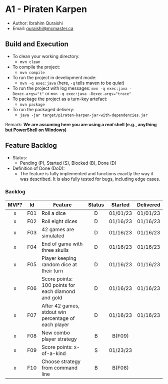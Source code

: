 # A1 - Piraten Karpen

- Author: Ibrahim Quraishi
- Email: quraishi@mcmaster.ca

## Build and Execution

- To clean your working directory:
  - `mvn clean`
- To compile the project:
  - `mvn compile`
- To run the project in development mode:
  - `mvn -q exec:java` (here, `-q` tells maven to be _quiet_)
- To run the project with log messages:
  `mvn -q exec:java -Dexec.args="t"` or `mvn -q exec:java -Dexec.args="trace"`
- To package the project as a turn-key artefact:
  - `mvn package`
- To run the packaged delivery:
  - `java -jar target/piraten-karpen-jar-with-dependencies.jar`

Remark: **We are assuming here you are using a _real_ shell (e.g., anything but PowerShell on Windows)**

## Feature Backlog

- Status:
  - Pending (P), Started (S), Blocked (B), Done (D)
- Definition of Done (DoD):
  - The feature is fully implemented and functions exactly the way it was described. It is also fully tested for bugs, including edge cases.

### Backlog

| MVP? | Id  | Feature                                              | Status | Started  | Delivered |
| :--: | :-: | ---------------------------------------------------- | :----: | :------: | :-------: |
|  x   | F01 | Roll a dice                                          |   D    | 01/01/23 | 01/01/23  |
|  x   | F02 | Roll eight dices                                     |   D    | 01/16/23 | 01/16/23  |
|  x   | F03 | 42 games are simulated                               |   D    | 01/16/23 | 01/16/23  |
|  x   | F04 | End of game with three skulls                        |   D    | 01/16/23 | 01/16/23  |
|  x   | F05 | Player keeping random dice at their turn             |   D    | 01/16/23 | 01/16/23  |
|  x   | F06 | Score points: 100 points for each diamond and gold   |   D    | 01/16/23 | 01/16/23  |
|  x   | F07 | After 42 games, stdout win percentage of each player |   D    | 01/16/23 | 01/16/23  |
|  x   | F08 | New combo player strategy                            |   B    |  B(F09)  |           |
|  x   | F09 | Score points: x-of-a-kind                            |   S    | 01/23/23 |           |
|  x   | F10 | Choose strategy from command line                    |   B    |  B(F08)  |           |
